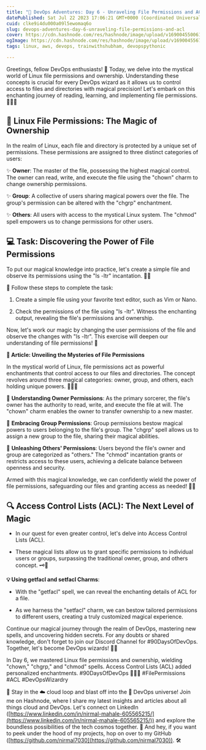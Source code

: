 ```yaml
---
title: "🚀 DevOps Adventures: Day 6 - Unraveling File Permissions and ACL 💻"
datePublished: Sat Jul 22 2023 17:06:21 GMT+0000 (Coordinated Universal Time)
cuid: clke9i4du000a09l5ewomaq6o
slug: devops-adventures-day-6-unraveling-file-permissions-and-acl
cover: https://cdn.hashnode.com/res/hashnode/image/upload/v1690045500616/92d08be6-7251-4224-ab7a-069d495a47e1.avif
ogImage: https://cdn.hashnode.com/res/hashnode/image/upload/v1690045567451/c7b8fdb6-e025-4ed7-8bf7-64a75e419fe3.avif
tags: linux, aws, devops, trainwithshubham, devopspythonic

---
```


Greetings, fellow DevOps enthusiasts! 🌟 Today, we delve into the mystical world of Linux file permissions and ownership. Understanding these concepts is crucial for every DevOps wizard as it allows us to control access to files and directories with magical precision! Let's embark on this enchanting journey of reading, learning, and implementing file permissions. 🧙‍♂️✨

## **📁 Linux File Permissions: The Magic of Ownership**

In the realm of Linux, each file and directory is protected by a unique set of permissions. These permissions are assigned to three distinct categories of users:

✨ **Owner**: The master of the file, possessing the highest magical control. The owner can read, write, and execute the file using the "chown" charm to change ownership permissions.

✨ **Group**: A collective of users sharing magical powers over the file. The group's permission can be altered with the "chgrp" enchantment.

✨ **Others**: All users with access to the mystical Linux system. The "chmod" spell empowers us to change permissions for other users.

## **💻 Task: Discovering the Power of File Permissions**

To put our magical knowledge into practice, let's create a simple file and observe its permissions using the "ls -ltr" incantation. 🧙‍♀️

🌟 Follow these steps to complete the task:

1. Create a simple file using your favorite text editor, such as Vim or Nano.
    
2. Check the permissions of the file using "ls -ltr". Witness the enchanting output, revealing the file's permissions and ownership.
    

Now, let's work our magic by changing the user permissions of the file and observe the changes with "ls -ltr". This exercise will deepen our understanding of file permissions! 🌠

**📜 Article: Unveiling the Mysteries of File Permissions**

In the mystical world of Linux, file permissions act as powerful enchantments that control access to our files and directories. The concept revolves around three magical categories: owner, group, and others, each holding unique powers. 🧙‍♂️✨

🌟 **Understanding Owner Permissions**: As the primary sorcerer, the file's owner has the authority to read, write, and execute the file at will. The "chown" charm enables the owner to transfer ownership to a new master.

🌟 **Embracing Group Permissions**: Group permissions bestow magical powers to users belonging to the file's group. The "chgrp" spell allows us to assign a new group to the file, sharing their magical abilities.

🌟 **Unleashing Others' Permissions**: Users beyond the file's owner and group are categorized as "others." The "chmod" incantation grants or restricts access to these users, achieving a delicate balance between openness and security.

Armed with this magical knowledge, we can confidently wield the power of file permissions, safeguarding our files and granting access as needed! 🔐💼

## **🔍 Access Control Lists (ACL): The Next Level of Magic**

* In our quest for even greater control, let's delve into Access Control Lists (ACL).
    
* These magical lists allow us to grant specific permissions to individual users or groups, surpassing the traditional owner, group, and others concept. 🗝️💫
    

**💡 Using getfacl and setfacl Charms**:

* With the "getfacl" spell, we can reveal the enchanting details of ACL for a file.
    
* As we harness the "setfacl" charm, we can bestow tailored permissions to different users, creating a truly customized magical experience.
    

Continue our magical journey through the realm of DevOps, mastering new spells, and uncovering hidden secrets. For any doubts or shared knowledge, don't forget to join our Discord Channel for #90DaysOfDevOps. Together, let's become DevOps wizards! 🚀🌟

In Day 6, we mastered Linux file permissions and ownership, wielding "chown," "chgrp," and "chmod" spells. Access Control Lists (ACL) added personalized enchantments. #90DaysOfDevOps 🧙‍♂️✨ #FilePermissions #ACL #DevOpsWizardry

📢 Stay in the ☁️ cloud loop and blast off into the 🚀 DevOps universe! Join me on Hashnode, where I share my latest insights and articles about all things cloud and DevOps. Let's connect on LinkedIn ([https://www.linkedin.com/in/nirmal-mahale-605565215/](https://www.linkedin.com/in/nirmal-mahale-605565215/)) and explore the boundless possibilities of the tech cosmos together. 🌌 And hey, if you want to peek under the hood of my projects, hop on over to my GitHub ([https://github.com/nirmal7030](https://github.com/nirmal7030)). 🛠️